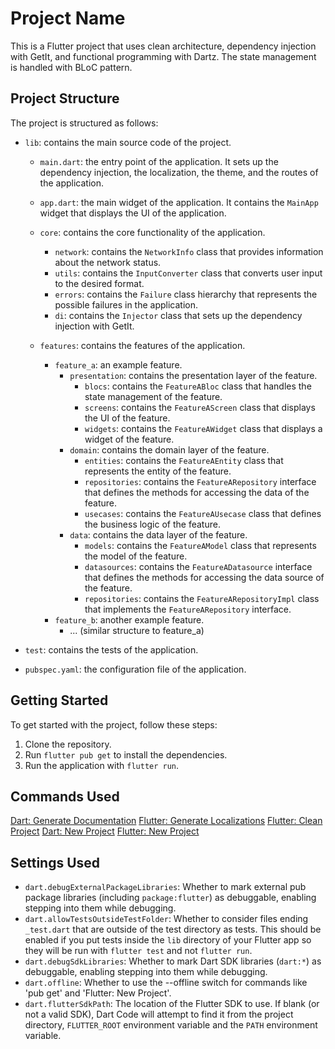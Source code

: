 # Project Name

This is a Flutter project that uses clean architecture, dependency injection with GetIt, and functional programming with Dartz. The state management is handled with BLoC pattern.

## Project Structure

The project is structured as follows:

-   `lib`: contains the main source code of the project.

    -   `main.dart`: the entry point of the application. It sets up the dependency injection, the localization, the theme, and the routes of the application.
    -   `app.dart`: the main widget of the application. It contains the `MainApp` widget that displays the UI of the application.

    -   `core`: contains the core functionality of the application.

        -   `network`: contains the `NetworkInfo` class that provides information about the network status.
        -   `utils`: contains the `InputConverter` class that converts user input to the desired format.
        -   `errors`: contains the `Failure` class hierarchy that represents the possible failures in the application.
        -   `di`: contains the `Injector` class that sets up the dependency injection with GetIt.

    -   `features`: contains the features of the application.
        -   `feature_a`: an example feature.
            -   `presentation`: contains the presentation layer of the feature.
                -   `blocs`: contains the `FeatureABloc` class that handles the state management of the feature.
                -   `screens`: contains the `FeatureAScreen` class that displays the UI of the feature.
                -   `widgets`: contains the `FeatureAWidget` class that displays a widget of the feature.
            -   `domain`: contains the domain layer of the feature.
                -   `entities`: contains the `FeatureAEntity` class that represents the entity of the feature.
                -   `repositories`: contains the `FeatureARepository` interface that defines the methods for accessing the data of the feature.
                -   `usecases`: contains the `FeatureAUsecase` class that defines the business logic of the feature.
            -   `data`: contains the data layer of the feature.
                -   `models`: contains the `FeatureAModel` class that represents the model of the feature.
                -   `datasources`: contains the `FeatureADatasource` interface that defines the methods for accessing the data source of the feature.
                -   `repositories`: contains the `FeatureARepositoryImpl` class that implements the `FeatureARepository` interface.
        -   `feature_b`: another example feature.
            -   ... (similar structure to feature_a)

-   `test`: contains the tests of the application.
-   `pubspec.yaml`: the configuration file of the application.

## Getting Started

To get started with the project, follow these steps:

1. Clone the repository.
2. Run `flutter pub get` to install the dependencies.
3. Run the application with `flutter run`.

## Commands Used

[Dart: Generate Documentation](command:dart.task.dartdoc)
[Flutter: Generate Localizations](command:flutter.task.genl10n)
[Flutter: Clean Project](command:flutter.clean)
[Dart: New Project](command:dart.createProject)
[Flutter: New Project](command:flutter.createProject)

## Settings Used

-   `dart.debugExternalPackageLibraries`: Whether to mark external pub package libraries (including `package:flutter`) as debuggable, enabling stepping into them while debugging.
-   `dart.allowTestsOutsideTestFolder`: Whether to consider files ending `_test.dart` that are outside of the test directory as tests. This should be enabled if you put tests inside the `lib` directory of your Flutter app so they will be run with `flutter test` and not `flutter run`.
-   `dart.debugSdkLibraries`: Whether to mark Dart SDK libraries (`dart:*`) as debuggable, enabling stepping into them while debugging.
-   `dart.offline`: Whether to use the --offline switch for commands like 'pub get' and 'Flutter: New Project'.
-   `dart.flutterSdkPath`: The location of the Flutter SDK to use. If blank (or not a valid SDK), Dart Code will attempt to find it from the project directory, `FLUTTER_ROOT` environment variable and the `PATH` environment variable.
